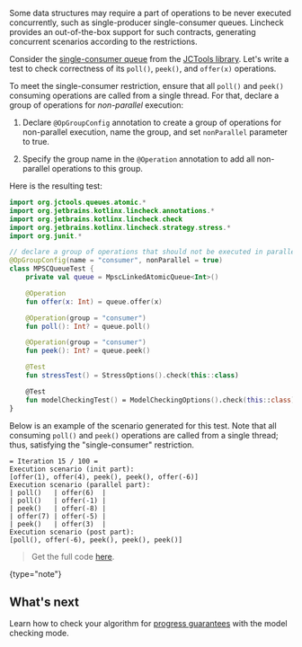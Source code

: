 [//]: # (title: Data structure constraints)

Some data structures may require a part of operations to be never executed concurrently, 
such as single-producer single-consumer queues. Lincheck provides an out-of-the-box support
for such contracts, generating concurrent scenarios according to the restrictions.

Consider the [single-consumer queue](https://github.com/JCTools/JCTools/blob/66e6cbc9b88e1440a597c803b7df9bd1d60219f6/jctools-core/src/main/java/org/jctools/queues/atomic/MpscLinkedAtomicQueue.java)
from the  [JCTools library](https://github.com/JCTools/JCTools). 
Let's write a test to check correctness of its `poll()`, `peek()`, and `offer(x)` operations.

To meet the single-consumer restriction, ensure that all `poll()` and `peek()` consuming operations
are called from a single thread. For that, declare a group of operations for _non-parallel_ execution:

1. Declare `@OpGroupConfig` annotation to create a group of operations for non-parallel execution, name the group,
and set `nonParallel` parameter to true.

2. Specify the group name in the `@Operation` annotation to add all non-parallel operations to this group.

Here is the resulting test:

```kotlin
import org.jctools.queues.atomic.*
import org.jetbrains.kotlinx.lincheck.annotations.*
import org.jetbrains.kotlinx.lincheck.check
import org.jetbrains.kotlinx.lincheck.strategy.stress.*
import org.junit.*

// declare a group of operations that should not be executed in parallel
@OpGroupConfig(name = "consumer", nonParallel = true)
class MPSCQueueTest {
    private val queue = MpscLinkedAtomicQueue<Int>()

    @Operation
    fun offer(x: Int) = queue.offer(x)

    @Operation(group = "consumer") 
    fun poll(): Int? = queue.poll()

    @Operation(group = "consumer")
    fun peek(): Int? = queue.peek()

    @Test
    fun stressTest() = StressOptions().check(this::class)

    @Test
    fun modelCheckingTest() = ModelCheckingOptions().check(this::class)
}
```

Below is an example of the scenario generated for this test. 
Note that all consuming `poll()` and `peek()` operations are called from a single thread; 
thus, satisfying the "single-consumer" restriction.


```text
= Iteration 15 / 100 =
Execution scenario (init part):
[offer(1), offer(4), peek(), peek(), offer(-6)]
Execution scenario (parallel part):
| poll()   | offer(6)  |
| poll()   | offer(-1) |
| peek()   | offer(-8) |
| offer(7) | offer(-5) |
| peek()   | offer(3)  |
Execution scenario (post part):
[poll(), offer(-6), peek(), peek(), peek()]

```


> Get the full code [here](https://github.com/Kotlin/kotlinx-lincheck/blob/guide/src/jvm/test/org/jetbrains/kotlinx/lincheck/test/guide/MPSCQueueTest.kt).
>
{type="note"}

## What's next

Learn how to check your algorithm for [progress guarantees](progress-guarantees.md) with the model checking mode.